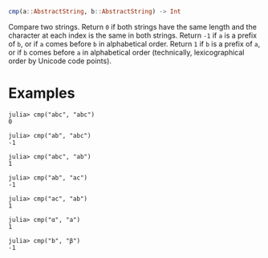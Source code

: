```julia
cmp(a::AbstractString, b::AbstractString) -> Int
```

Compare two strings. Return `0` if both strings have the same length and the character at each index is the same in both strings. Return `-1` if `a` is a prefix of `b`, or if `a` comes before `b` in alphabetical order. Return `1` if `b` is a prefix of `a`, or if `b` comes before `a` in alphabetical order (technically, lexicographical order by Unicode code points).

# Examples

```jldoctest
julia> cmp("abc", "abc")
0

julia> cmp("ab", "abc")
-1

julia> cmp("abc", "ab")
1

julia> cmp("ab", "ac")
-1

julia> cmp("ac", "ab")
1

julia> cmp("α", "a")
1

julia> cmp("b", "β")
-1
```
